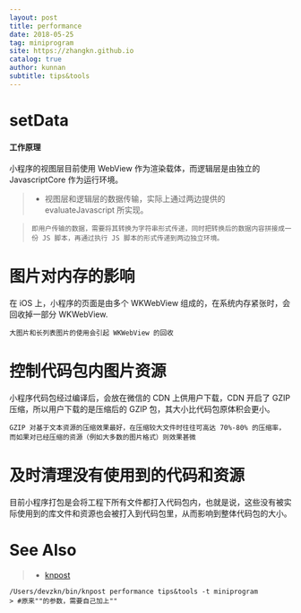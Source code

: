 ```yaml
---
layout: post
title: performance
date: 2018-05-25
tag: miniprogram
site: https://zhangkn.github.io
catalog: true
author: kunnan
subtitle: tips&tools
---
```



# setData

#### 工作原理


小程序的视图层目前使用 WebView 作为渲染载体，而逻辑层是由独立的 JavascriptCore 作为运行环境。

>* 视图层和逻辑层的数据传输，实际上通过两边提供的 evaluateJavascript 所实现。

>```
>即用户传输的数据，需要将其转换为字符串形式传递，同时把转换后的数据内容拼接成一份 JS 脚本，再通过执行 JS 脚本的形式传递到两边独立环境。
>```

# 图片对内存的影响


在 iOS 上，小程序的页面是由多个 WKWebView 组成的，在系统内存紧张时，会回收掉一部分 WKWebView.
```
大图片和长列表图片的使用会引起 WKWebView 的回收
```

# 控制代码包内图片资源


小程序代码包经过编译后，会放在微信的 CDN 上供用户下载，CDN 开启了 GZIP 压缩，所以用户下载的是压缩后的 GZIP 包，其大小比代码包原体积会更小。

```
GZIP 对基于文本资源的压缩效果最好，在压缩较大文件时往往可高达 70%-80% 的压缩率，而如果对已经压缩的资源（例如大多数的图片格式）则效果甚微
```

# 及时清理没有使用到的代码和资源

目前小程序打包是会将工程下所有文件都打入代码包内，也就是说，这些没有被实际使用到的库文件和资源也会被打入到代码包里，从而影响到整体代码包的大小。


# See Also 

>* [knpost](https://github.com/zhangkn/KNBin/blob/master/knpost) 
>
```
/Users/devzkn/bin/knpost performance tips&tools -t miniprogram
> #原来""的参数，需要自己加上""
```

